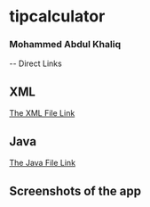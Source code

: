 # tipcalculator

### Mohammed Abdul Khaliq

-- Direct Links
## XML
[The XML File Link](https://github.com/amkhaliq/tipcalculator/blob/master/Tip%20Calculator/app/src/main/res/layout/activity_main.xml)

## Java
[The Java File Link](https://github.com/amkhaliq/tipcalculator/blob/master/Tip%20Calculator/app/src/main/java/com/example/tipcalculator/MainActivity.java)

## Screenshots of the app
